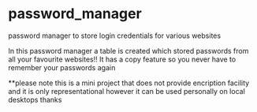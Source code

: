 # password_manager
password manager to store login credentials for various websites

In this password manager a table is created which stored passwords from all your favourite websites!!
It has a copy feature so you never have to remember your passwords again


**please note this is a mini project that does not provide encription facility and it is only representational
however it can be used personally on local desktops
thanks
